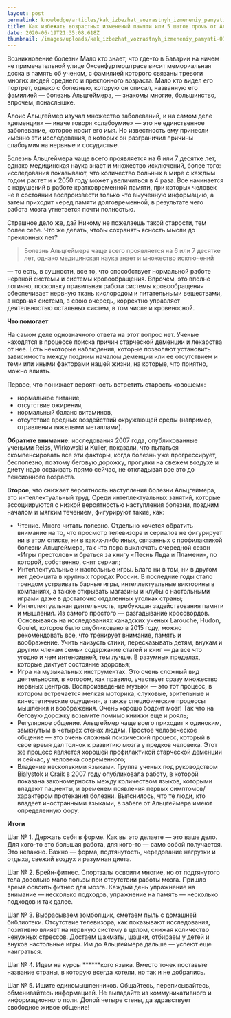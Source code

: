```yaml
---
layout: post
permalink: knowledge/articles/kak_izbezhat_vozrastnyh_izmeneniy_pamyati/index.html
title: Как избежать возрастных изменений памяти или 5 шагов прочь от Альцгеймера
date: 2020-06-19T21:35:08.618Z
thumbnail: /images/uploads/kak_izbezhat_vozrastnyh_izmeneniy_pamyati-01.jpg
---
```

Возникновение болезни
Мало кто знает, что где-то в Баварии на ничем не примечательной улице Охсенфуртерштрасе висит мемориальная доска в память об ученом, с фамилией которого связаны тревоги многих людей среднего и преклонного возраста. Мало кто видел его портрет, однако с болезнью, которую он описал, названную его фамилией — болезнь Альцгеймера, — знакомы многие, большинство, впрочем, понаслышке.

Алоис Альцгеймер изучал множество заболеваний, и на самом деле «деменция» — иначе говоря «слабоумие» — это не единственное заболевание, которое носит его имя. Но известность ему принесли именно эти исследования, в которых он разграничил причины слабоумия на нервные и сосудистые.

Болезнь Альцгеймера чаще всего проявляется на 6 или 7 десятке лет, однако медицинская наука знает и множество исключений, более того: исследования показывают, что количество больных в мире с каждым годом растет и к 2050 году может увеличиться в 4 раза. Все начинается с нарушений в работе кратковременной памяти, при которых человек не в состоянии воспроизвести только что выученную информацию, а затем приходит черед памяти долговременной, в результате чего работа мозга угнетается почти полностью.

Страшное дело же, да? Никому не пожелаешь такой старости, тем более себе. Что же делать, чтобы сохранять ясность мысли до преклонных лет?

>Болезнь Альцгеймера чаще всего проявляется на 6 или 7 десятке лет, однако медицинская наука знает и множество исключений

— то есть, в сущности, все то, что способствует нормальной работе нервной системы и системы кровообращения. Впрочем, это вполне логично, поскольку правильная работа системы кровообращения обеспечивает нервную ткань кислородом и питательными веществами, а нервная система, в свою очередь, корректно управляет деятельностью остальных систем, в том числе и кровеносной.

**Что помогает**

На самом деле однозначного ответа на этот вопрос нет. Ученые находятся в процессе поиска причин старческой деменции и лекарства от нее. Есть некоторые наблюдения, которые позволяют установить зависимость между поздним началом деменции или ее отсутствием и теми или иными факторами нашей жизни, на которые, что приятно, можно влиять.

Первое, что понижает вероятность встретить старость «овощем»:

- нормальное питание,
- отсутствие ожирения,
- нормальный баланс витаминов,
- отсутствие вредных воздействий окружающей среды (например, отравления тяжелыми металлами).

**Обратите внимание:** исследования 2007 года, опубликованные учеными Reiss, Wirkowski и Kuller, показали, что пытаться скомпенсировать все эти факторы, когда болезнь уже прогрессирует, бесполезно, поэтому беговую дорожку, прогулки на свежем воздухе и диету надо осваивать прямо сейчас, не откладывая все это до пенсионного возраста.

**Второе**, что снижает вероятность наступления болезни Альцгеймера, это интеллектуальный труд. Среди интеллектуальных занятий, которые ассоциируются с низкой вероятностью наступления болезни, поздним началом и мягким течением, фигурируют такие, как:


- Чтение. Много читать полезно. Отдельно хочется обратить внимание на то, что просмотр телевизора и сериалов не фигурирует ни в этом списке, ни в каких-либо иных, связанных с профилактикой болезни Альцгеймера, так что пора выключать очередной сезон «Игры престолов» и браться за книгу «Песнь Льда и Пламени», по которой, собственно, снят сериал;
- Интеллектуальные и настольные игры. Благо ни в том, ни в другом нет дефицита в крупных городах России. В последние годы стало трендом устраивать барные игры, интеллектуальные викторины в компаниях, а также открывать магазины и клубы с настольными играми даже в достаточно отдаленных уголках страны;
- Интеллектуальная деятельность, требующая задействования памяти и мышления. Из самого простого — разгадывание кроссвордов. Основываясь на исследованиях канадских ученых Larouche, Hudon, Goulet, которое было опубликовано в 2015 году, можно рекомендовать все, что тренирует внимание, память и воображение. Учить наизусть стихи, пересказывать детям, внукам и другим членам семьи содержание статей и книг — да все что угодно и чем интенсивней, тем лучше. В разумных пределах, которые диктует состояние здоровья;
- Игра на музыкальных инструментах. Это очень сложный вид деятельности, в котором, как правило, участвует сразу множество нервных центров. Воспроизведение музыки — это тот процесс, в котором встречается мелкая моторика, слуховые, зрительные и кинестетические ощущения, а также специфические процессы мышления и воображения. Очень хорошо бодрит мозг! Так что на беговую дорожку возьмите помимо книжки еще и рояль;
- Регулярное общение. Альцгеймер чаще всего приходит к одиноким, замкнутым в четырех стенах людям. Простое человеческое общение — это очень сложный психический процесс, который в свое время дал толчок к развитию мозга у предков человека. Этот же процесс является хорошей профилактикой старческой деменции и сейчас, у человека современного;
- Владение несколькими языками. Группа ученых под руководством Bialystok и Craik в 2007 году опубликовала работу, в которой показана закономерность между количеством языков, которыми владеют пациенты, и временем появления первых симптомов/характером протекания болезни. Выяснилось, что те люди, кто владеет иностранными языками, в забеге от Альцгеймера имеют определенную фору.

**Итоги**

Шаг № 1. Держать себя в форме. Как вы это делаете — это ваше дело. Для кого-то это большая работа, для кого-то — само собой получается. Это неважно. Важно — форма, подтянутость, чередование нагрузки и отдыха, свежий воздух и разумная диета.

Шаг № 2. Брейн-фитнес. Спортзалы освоили многие, но от подтянутого тела довольно мало пользы при отсутствии работы мозга. Пришло время освоить фитнес для мозга. Каждый день упражнение на внимание — несколько подходов, упражнение на память — несколько подходов и так далее.

Шаг № 3. Выбрасываем зомбоящик, сметаем пыль с домашней библиотеки. Отсутствие телевизора, как показывают исследования, позитивно влияет на нервную систему в целом, снижая количество ненужных стрессов. Достаем шахматы, шашки, отбираем у детей и внуков настольные игры. Им до Альцгеймера дальше — успеют еще наиграться.

Шаг № 4. Идем на курсы ******кого языка. Вместо точек поставьте название страны, в которую всегда хотели, но так и не добрались.

Шаг № 5. Ищите единомышленников. Общайтесь, переписывайтесь, обменивайтесь информацией. Не выпадайте из коммуникативного и информационного поля. Долой четыре стены, да здравствует свободное живое общение!